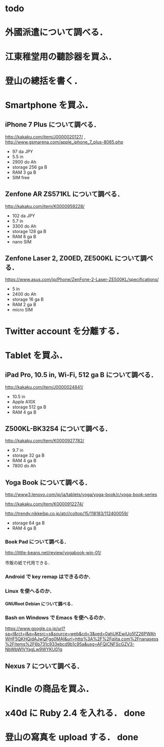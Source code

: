 todo
===

# 外國派遣について調べる．
# 江東稚堂用の聽診器を買ふ．
# 登山の總括を書く．

# Smartphone を買ふ．

## iPhone 7 Plus について調べる．

http://kakaku.com/item/J0000020127/ , http://www.gsmarena.com/apple_iphone_7_plus-8065.php

- 97 da JPY
- 5.5 in
- 2900 do Ah
- storage 256 ga B
- RAM 3 ga B
- SIM free

## Zenfone AR ZS571KL について調べる．

http://kakaku.com/item/K0000959228/

- 102 da JPY
- 5.7 in
- 3300 do Ah
- storage 128 ga B
- RAM 8 ga B
- nano SIM

## Zenfone Laser 2, Z00ED, ZE500KL について調べる．

https://www.asus.com/jp/Phone/ZenFone-2-Laser-ZE500KL/specifications/

- 5 in
- 2400 do Ah
- storage 16 ga B
- RAM 2 ga B
- micro SIM

# Twitter account を分離する．

# Tablet を買ふ．

## iPad Pro, 10.5 in, Wi-Fi, 512 ga B について調べる．

http://kakaku.com/item/J0000024841/

- 10.5 in
- Apple A10X
- storage 512 ga B
- RAM 4 ga B

## Z500KL-BK32S4 について調べる．

http://kakaku.com/item/K0000927782/

- 9.7 in
- storage 32 ga B
- RAM 4 ga B
- 7800 do Ah

## Yoga Book について調べる．

http://www3.lenovo.com/jp/ja/tablets/yoga/yoga-book/c/yoga-book-series

http://kakaku.com/item/K0000912274/

http://trendy.nikkeibp.co.jp/atcl/coltop/15/118183/112400059/

- storage 64 ga B
- RAM 4 ga B

### Book Pad について調べる．

http://little-beans.net/review/yogabook-win-01/

市販の紙で代用できる．

### Android で key remap はできるのか．

### Linux を使へるのか．

#### GNURoot Debian について調べる．

### Bash on Windows で Emacs を使へるのか．

https://www.google.co.jp/url?sa=t&rct=j&q=&esrc=s&source=web&cd=3&ved=0ahUKEwiUo5fZ26PWAhWHF5QKHQidAJwQFgg0MAI&url=http%3A%2F%2Fqiita.com%2Fnanasess%2Fitems%2F6b731c933ebcd9b1c95a&usg=AFQjCNFScGZV3-NbWbWIVYagLw9WYKU01g

## Nexus 7 について調べる．
# Kindle の商品を買ふ．

# x40d に Ruby 2.4 を入れる． done
# 登山の寫真を upload する． done
